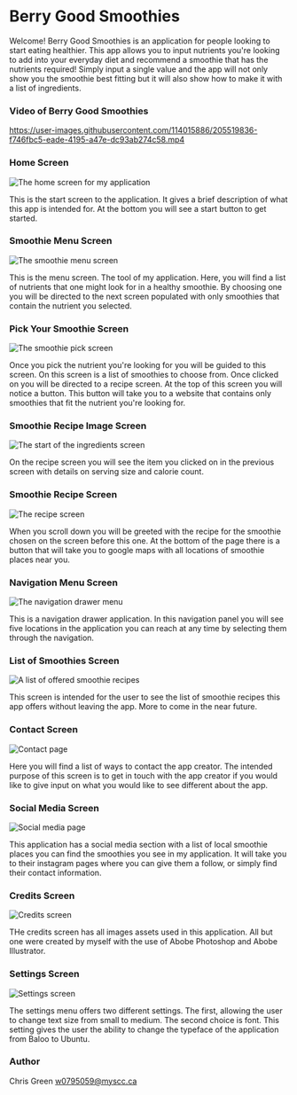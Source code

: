 # Berry Good Smoothies

Welcome! Berry Good Smoothies is an application for people looking to start eating healthier. This app allows you to input nutrients you're looking to add into your everyday diet and recommend a smoothie that has the nutrients required! Simply input a single value and the app will not only show you the smoothie best fitting but it will also show how to make it with a list of ingredients. 

### Video of Berry Good Smoothies
https://user-images.githubusercontent.com/114015886/205519836-f746fbc5-eade-4195-a47e-dc93ab274c58.mp4





### Home Screen
![The home screen for my application](readmeimages/home_screenn.png)

This is the start screen to the application. It gives a brief description of what this app is intended for. At the bottom you will see a start button to get started.

### Smoothie Menu Screen
![The smoothie menu screen](readmeimages/smoothie_menu_screen.png)

This is the menu screen. The tool of my application. Here, you will find a list of nutrients that one might look for in a healthy smoothie. By choosing one you will be directed to the next screen populated with only smoothies that contain the nutrient you selected. 

### Pick Your Smoothie Screen
![The smoothie pick screen](readmeimages/smoothie_pick_screen.png)

Once you pick the nutrient you're looking for you will be guided to this screen. On this screen is a list of smoothies to choose from. Once clicked on you will be directed to a recipe screen. At the top of this screen you will notice a button. This button will take you to a website that contains only smoothies that fit the nutrient you're looking for.

### Smoothie Recipe Image Screen
![The start of the ingredients screen](readmeimages/smoothie_recipe_screen_one.png)

On the recipe screen you will see the item you clicked on in the previous screen with details on serving size and calorie count.

### Smoothie Recipe Screen
![The recipe screen](readmeimages/smoothie_recipe_screen_two.png)

When you scroll down you will be greeted with the recipe for the smoothie chosen on the screen before this one. At the bottom of the page there is a button that will take you to google maps with all locations of smoothie places near you.

### Navigation Menu Screen
![The navigation drawer menu](readmeimages/nav_screen.png)

This is a navigation drawer application. In this navigation panel you will see five locations in the application you can reach at any time by selecting them through the navigation.

### List of Smoothies Screen
![A list of offered smoothie recipes](readmeimages/smoothie_list-screen.png)

This screen is intended for the user to see the list of smoothie recipes this app offers without leaving the app. More to come in the near future.

### Contact Screen 
![Contact page](readmeimages/contact_screen.png)

Here you will find a list of ways to contact the app creator. The intended purpose of this screen is to get in touch with the app creator if you would like to give input on what you would like to see different about the app.

### Social Media Screen
![Social media page](readmeimages/social_media_screen.png)

This application has a social media section with a list of local smoothie places you can find the smoothies you see in my application. It will take you to their instagram pages where you can give them a follow, or simply find their contact information.

### Credits Screen
![Credits screen](readmeimages/credits_screen.png)

THe credits screen has all images assets used in this application. All but one were created by myself with the use of Abobe Photoshop and Abobe Illustrator.

### Settings Screen
![Settings screen](readmeimages/settings_screen.png)

The settings menu offers two different settings. The first, allowing the user to change text size from small to medium. The second choice is font. This setting gives the user the ability to change the typeface of the application from Baloo to Ubuntu.

### Author
Chris Green
w0795059@myscc.ca
